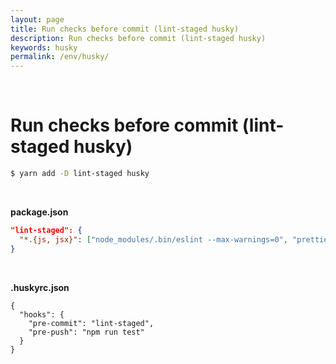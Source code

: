```yaml
---
layout: page
title: Run checks before commit (lint-staged husky)
description: Run checks before commit (lint-staged husky)
keywords: husky
permalink: /env/husky/
---
```


<br/>

# Run checks before commit (lint-staged husky)

```bash
$ yarn add -D lint-staged husky
```

<br/>

**package.json**

<!--

  "scripts": {
    ******
    "precommit": "lint-staged"
  },
  "devDependencies": {
    ********
  },

-->

```json
"lint-staged": {
  "*.{js, jsx}": ["node_modules/.bin/eslint --max-warnings=0", "prettier --write", "git add"]
}
```

<br/>

**.huskyrc.json**

```
{
  "hooks": {
    "pre-commit": "lint-staged",
    "pre-push": "npm run test"
  }
}
```
